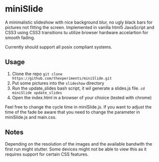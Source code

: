 miniSlide
=======================
A minimalistic slideshow with nice background blur, no ugly black bars for pictures not fitting the screen.
Implemented in vanilla html5 JavaScript and CSS3 using CSS3 transitions tu utilize browser hardware accelartion for smooth fading.

Currently should support all posix compliant systems.

Usage
-----------------------
1. Clone the repo
`git clone https://github.com/thexperiments/miniSlide.git`
2. Put some pictures into the `slideshow` directory
3. Run the update_slides bash script, it wil generate a slides.js file.
`cd miniSlide
update_slides`
4. Open the index.html in a browser of your chioice (tested with chrome)

Feel free to change the cycle time in miniSlide.js.
If you want to adjust the time of the fade be aware that you need to change the parameter in miniSlide.js and main.css.

Notes
-----------------------
Depending on the resolution of the images and the available bandwith the first run might stutter.
Some devices might not be able to view this as it requires support for certain CSS features.